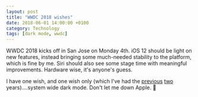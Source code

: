 ```yaml
---
layout: post 
title: "WWDC 2018 wishes" 
date: 2018-06-01 14:00:00 +0100
category: Technology
tags: [dark mode, wwdc]
---
```


WWDC 2018 kicks off in San Jose on Monday 4th. iOS 12 should be light on new features, instead bringing some much-needed stability to the platform, which is fine by me. Siri should also see some stage time with meaningful improvements. Hardware wise, it's anyone's guess.

I have one wish, and one wish only (which I've had the [previous][wwdc16] [two][wwdc17] years)....system wide dark mode. Don't let me down Apple. 🙏

[wwdc16]:http://colm.io/2016/06/13/wwdc-wishlist/
[wwdc17]:http://colm.io/2017/06/02/wwdc-2017-wishlist/
